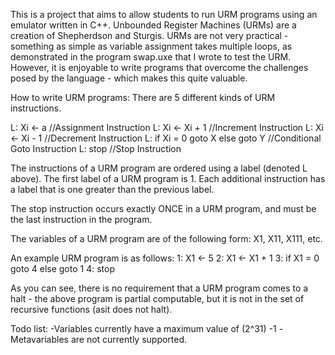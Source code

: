 This is a project that aims to allow students to run URM programs using an emulator written in C++.
Unbounded Register Machines (URMs) are a creation of Shepherdson and Sturgis.
URMs are not very practical - something as simple as variable assignment takes multiple loops, as demonstrated in the program swap.uxe that I wrote to test the URM.
However, it is enjoyable to write programs that overcome the challenges posed by the language - which makes this quite valuable. 

How to write URM programs:
There are 5 different kinds of URM instructions. 

L: Xi <- a				//Assignment Instruction
L: Xi <- Xi + 1				//Increment Instruction 
L: Xi <- Xi - 1				//Decrement Instruction 
L: if Xi = 0 goto X else goto Y 	//Conditional Goto Instruction
L: stop					//Stop Instruction 

The instructions of a URM program are ordered using a label (denoted L above).
The first label of a URM program is 1. 
Each additional instruction has a label that is one greater than the previous label. 

The stop instruction occurs exactly ONCE in a URM program, and must be the last instruction in the program.

The variables of a URM program are of the following form: X1, X11, X111, etc.

An example URM program is as follows:
1: X1 <- 5 
2: X1 <- X1 + 1
3: if X1 = 0 goto 4 else goto 1
4: stop

As you can see, there is no requirement that a URM program comes to a halt - the above program is partial computable, but it is not in the set of recursive functions (asit does not halt).
 

Todo list: 
-Variables currently have a maximum value of (2^31) -1
-Metavariables are not currently supported. 
